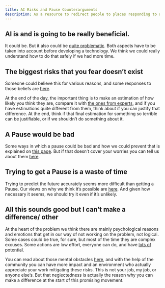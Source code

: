 ```yaml
---
title: AI Risks and Pause Counterarguments
description: As a resource to redirect people to places responding to all kind of arguments
---
```


## AI is and is going to be really beneficial.

It could be. But it also could be [quite problematic](/risks). Both aspects have to be taken into account before developing a technology. We think we could really understand how to do that safely if we had more time.

## The biggest risks that you fear doesn’t exist

Someone could believe this for various reasons, and some responses to those beliefs are [here](/ai-x-risk-skepticism). 

At the end of the day, the important thing is to make an estimation of how likely you think they are, compare it with [the ones from experts](/polls-and-surveys#catastrophic-risks-from-ai), and if you have estimations quite different from them, think about if you can justify that difference. At the end, think if that final estimation for something so terrible can be justifiable, or if we shouldn’t do something about it.

## A Pause would be bad

Some ways in which a pause could be bad and how we could prevent that is explained on [this page](/mitigating-pause-failures). But if that doesn’t cover your worries you can tell us about them [here](https://airtable.com/appWPTGqZmUcs3NWu/pagIvo9Sv6IDHaolu/form).

## Trying to get a Pause is a waste of time

Trying to predict the future accurately seems more difficult than getting a Pause. Our views on why we think it’s possible are [here](/feasibility). And given how necessary it seems, we should try it even if it’s unlikely.

## All this sounds good but I can’t make a difference/ other

At the heart of the problem we think there are mainly psychological reasons and emotions that get in our way of not working on the problem, not logical. Some cases could be true, for sure, but most of the time they are complex excuses. Some actions are low effort, everyone can do, and have [lots of potential](/action). 

You can read about those mental obstacles [here](psychology-of-x-risk), and with the help of the community you can have more impact and an environment who actually appreciate your work mitigating these risks. This is not your job, my job, or anyone else’s. But that neglectedness is actually the reason why you can make a difference at the start of this promising movement.

